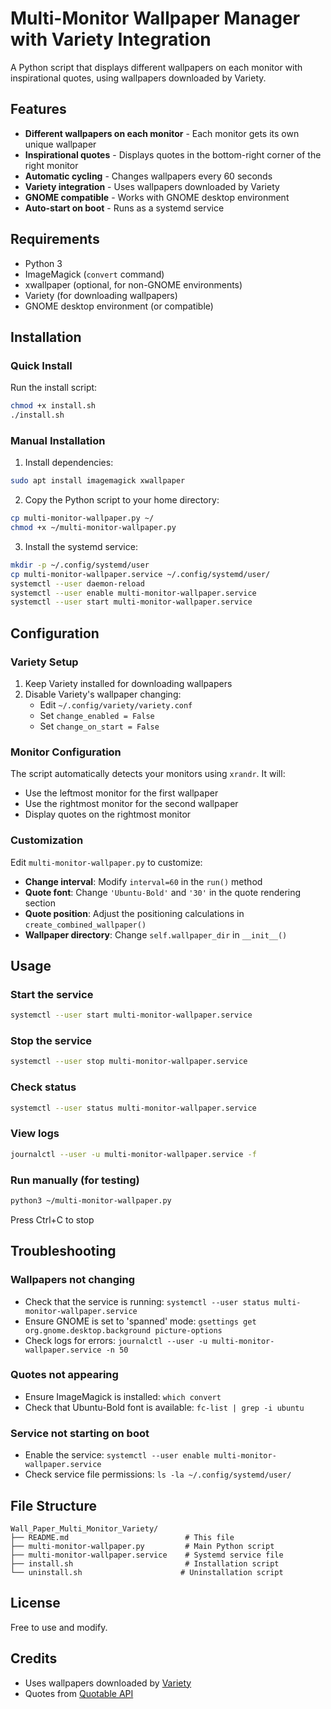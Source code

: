 # Multi-Monitor Wallpaper Manager with Variety Integration

A Python script that displays different wallpapers on each monitor with inspirational quotes, using wallpapers downloaded by Variety.

## Features

- **Different wallpapers on each monitor** - Each monitor gets its own unique wallpaper
- **Inspirational quotes** - Displays quotes in the bottom-right corner of the right monitor
- **Automatic cycling** - Changes wallpapers every 60 seconds
- **Variety integration** - Uses wallpapers downloaded by Variety
- **GNOME compatible** - Works with GNOME desktop environment
- **Auto-start on boot** - Runs as a systemd service

## Requirements

- Python 3
- ImageMagick (`convert` command)
- xwallpaper (optional, for non-GNOME environments)
- Variety (for downloading wallpapers)
- GNOME desktop environment (or compatible)

## Installation

### Quick Install

Run the install script:
```bash
chmod +x install.sh
./install.sh
```

### Manual Installation

1. Install dependencies:
```bash
sudo apt install imagemagick xwallpaper
```

2. Copy the Python script to your home directory:
```bash
cp multi-monitor-wallpaper.py ~/
chmod +x ~/multi-monitor-wallpaper.py
```

3. Install the systemd service:
```bash
mkdir -p ~/.config/systemd/user
cp multi-monitor-wallpaper.service ~/.config/systemd/user/
systemctl --user daemon-reload
systemctl --user enable multi-monitor-wallpaper.service
systemctl --user start multi-monitor-wallpaper.service
```

## Configuration

### Variety Setup

1. Keep Variety installed for downloading wallpapers
2. Disable Variety's wallpaper changing:
   - Edit `~/.config/variety/variety.conf`
   - Set `change_enabled = False`
   - Set `change_on_start = False`

### Monitor Configuration

The script automatically detects your monitors using `xrandr`. It will:
- Use the leftmost monitor for the first wallpaper
- Use the rightmost monitor for the second wallpaper
- Display quotes on the rightmost monitor

### Customization

Edit `multi-monitor-wallpaper.py` to customize:
- **Change interval**: Modify `interval=60` in the `run()` method
- **Quote font**: Change `'Ubuntu-Bold'` and `'30'` in the quote rendering section
- **Quote position**: Adjust the positioning calculations in `create_combined_wallpaper()`
- **Wallpaper directory**: Change `self.wallpaper_dir` in `__init__()`

## Usage

### Start the service
```bash
systemctl --user start multi-monitor-wallpaper.service
```

### Stop the service
```bash
systemctl --user stop multi-monitor-wallpaper.service
```

### Check status
```bash
systemctl --user status multi-monitor-wallpaper.service
```

### View logs
```bash
journalctl --user -u multi-monitor-wallpaper.service -f
```

### Run manually (for testing)
```bash
python3 ~/multi-monitor-wallpaper.py
```
Press Ctrl+C to stop

## Troubleshooting

### Wallpapers not changing
- Check that the service is running: `systemctl --user status multi-monitor-wallpaper.service`
- Ensure GNOME is set to 'spanned' mode: `gsettings get org.gnome.desktop.background picture-options`
- Check logs for errors: `journalctl --user -u multi-monitor-wallpaper.service -n 50`

### Quotes not appearing
- Ensure ImageMagick is installed: `which convert`
- Check that Ubuntu-Bold font is available: `fc-list | grep -i ubuntu`

### Service not starting on boot
- Enable the service: `systemctl --user enable multi-monitor-wallpaper.service`
- Check service file permissions: `ls -la ~/.config/systemd/user/`

## File Structure

```
Wall_Paper_Multi_Monitor_Variety/
├── README.md                          # This file
├── multi-monitor-wallpaper.py         # Main Python script
├── multi-monitor-wallpaper.service    # Systemd service file
├── install.sh                         # Installation script
└── uninstall.sh                      # Uninstallation script
```

## License

Free to use and modify.

## Credits

- Uses wallpapers downloaded by [Variety](https://github.com/varietywalls/variety)
- Quotes from [Quotable API](https://github.com/lukePeavey/quotable)
